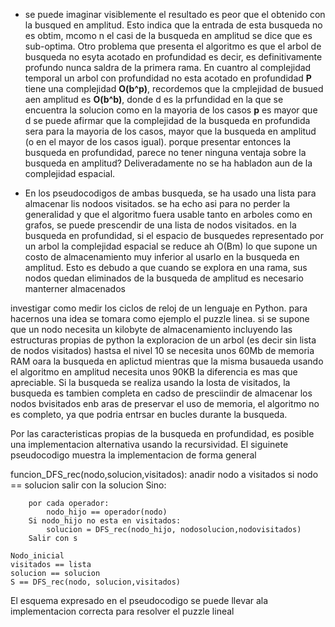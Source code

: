 - se puede imaginar visiblemente el resultado es peor que el obtenido con la busqued en amplitud. Esto indica que la entrada de esta busqueda no es obtim, mcomo n el casi de la busqueda en amplitud se dice que es sub-optima. Otro problema que presenta el algoritmo es que el arbol de busqueda no esyta acotado en profundidad es decir, es definitivamente profundo nunca saldra de la primera rama. En cuantro al complejidad temporal un arbol con profundidad no esta acotado en profundidad **P** tiene una complejidad **O(b^p)**, recordemos que la cmplejidad de busued aen amplitud es **O(b^b)**, donde d es la prfundidad en la que se encuentra la solucion como en la mayoria de los casos **p** es mayor que d se puede afirmar que la complejidad de la busqueda en profundida sera para la mayoria de los casos, mayor que la busqueda en amplitud (o en el mayor de los casos igual).
porque presentar entonces la busqueda en profundidad, parece no tener ninguna ventaja sobre la busqueda en amplitud?
Deliveradamente no se ha habladon aun de la complejidad espacial.

- En los pseudocodigos de ambas busqueda, se ha usado una lista para almacenar lis nodoos visitados.
se ha echo asi para no perder la generalidad y que el algoritmo fuera usable tanto en arboles como en grafos, se puede prescendir de una lista de nodos visitados. en la busqueda en profundidad, si el espacio de busquedes representado por un arbol la complejidad espacial se reduce ah O(Bm) lo que supone un costo de almacenamiento muy inferior al usarlo en la busqueda  en amplitud. Esto es debudo a que cuando se explora en una rama, sus nodos quedan eliminados de la busqueda de amplitud es necesario manterner almacenados

investigar como medir los ciclos de reloj de un lenguaje en Python. 
para hacernos una idea se tomara como ejemplo el puzzle linea. si se supone que un nodo necesita un kilobyte de almacenamiento incluyendo las estructuras propias de python la exploracion de un arbol (es decir sin lista de nodos visitados) hastsa el nivel 10 se necesita unos 60Mb de memoria RAM oara la busqueda en aplictud mientras que la misma busaueda usando el algoritmo en amplitud necesita unos 90KB la diferencia es mas que apreciable. Si la busqueda se realiza usando la losta de visitados, la busqueda es tambien completa en cadso de presciindir de almacenar los nodos bvisitados enb aras de preservar el uso de memoria, el algoritmo no es completo, ya que podria entrsar en bucles durante la busqueda.

Por las caracteristicas propias de la busqueda en profundidad, es posible una implementacion alternativa usando la recursividad. El siguinete pseudocodigo muestra la implementacion de forma general



funcion_DFS_rec(nodo,solucion,visitados):
    anadir nodo a visitados
    si nodo == solucion
        salir con la solucion
    Sino:

        por cada operador:
            nodo_hijo == operador(nodo)
        Si nodo_hijo no esta en visitados:
            solucion = DFS_rec(nodo_hijo, nodosolucion,nodovisitados)
        Salir con s

    Nodo_inicial 
    visitados == lista
    solucion == solucion
    S == DFS_rec(nodo, solucion,visitados)


El esquema expresado en el pseudocodigo se puede llevar ala implementacion correcta para resolver el puzzle lineal



